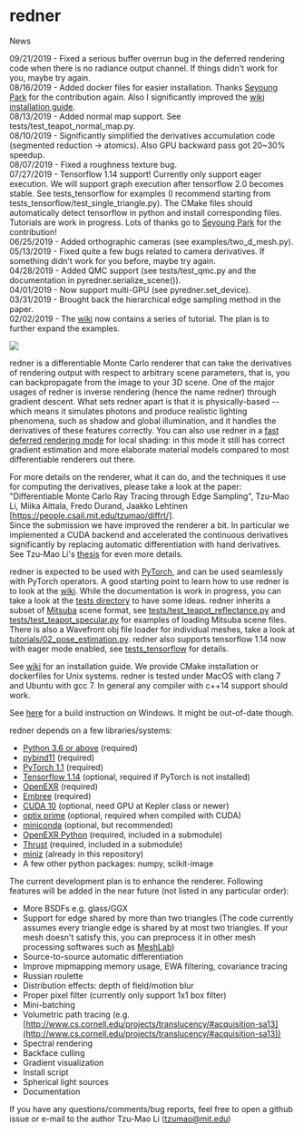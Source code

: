 # redner

News

09/21/2019 - Fixed a serious buffer overrun bug in the deferred rendering code when there is no radiance output channel. If things didn't work for you, maybe try again.  
08/16/2019 - Added docker files for easier installation. Thanks [Seyoung Park](https://github.com/SuperShinyEyes) for the contribution again. Also I significantly improved the [wiki installation guide](https://github.com/BachiLi/redner/wiki).  
08/13/2019 - Added normal map support. See tests/test_teapot_normal_map.py.  
08/10/2019 - Significantly simplified the derivatives accumulation code (segmented reduction -> atomics). Also GPU backward pass got 20~30% speedup.  
08/07/2019 - Fixed a roughness texture bug.  
07/27/2019 - Tensorflow 1.14 support! Currently only support eager execution. We will support graph execution after tensorflow 2.0 becomes stable. See tests_tensorflow for examples (I recommend starting from tests_tensorflow/test_single_triangle.py). The CMake files should automatically detect tensorflow in python and install corresponding files. Tutorials are work in progress. Lots of thanks go to [Seyoung Park](https://github.com/SuperShinyEyes) for the contribution!  
06/25/2019 - Added orthographic cameras (see examples/two_d_mesh.py).  
05/13/2019 - Fixed quite a few bugs related to camera derivatives. If something didn't work for you before, maybe try again.  
04/28/2019 - Added QMC support (see tests/test_qmc.py and the documentation in pyredner.serialize_scene()).  
04/01/2019 - Now support multi-GPU (see pyredner.set\_device).  
03/31/2019 - Brought back the hierarchical edge sampling method in the paper.  
02/02/2019 - The [wiki](https://github.com/BachiLi/redner/wiki) now contains a series of tutorial. The plan is to further expand the examples.  

![](https://people.csail.mit.edu/tzumao/diffrt/teaser.jpg)

redner is a differentiable Monte Carlo renderer that can take the derivatives of rendering output with respect to arbitrary 
scene parameters, that is, you can backpropagate from the image to your 3D scene. One of the major usages of redner is inverse rendering (hence the name redner) through gradient descent. What sets redner apart is that it is physically-based -- which means it simulates photons and produce realistic lighting phenomena, such as shadow and global illumination, and it handles the derivatives of these features correctly. You can also use redner in a [fast deferred rendering mode](https://github.com/BachiLi/redner/wiki/Tutorial-4%3A-fast-deferred-rendering) for local shading: in this mode it still has correct gradient estimation and more elaborate material models compared to most differentiable renderers out there.

For more details on the renderer, what it can do, and the techniques it use for computing the derivatives, please
take a look at the paper:
"Differentiable Monte Carlo Ray Tracing through Edge Sampling", Tzu-Mao Li, Miika Aittala, Fredo Durand, Jaakko Lehtinen
[https://people.csail.mit.edu/tzumao/diffrt/].  
Since the submission we have improved the renderer a bit. In particular we implemented a CUDA backend and accelerated
the continuous derivatives significantly by replacing automatic differentiation with hand derivatives. See Tzu-Mao Li's [thesis](https://people.csail.mit.edu/tzumao/phdthesis/phdthesis.pdf) for even more details.

redner is expected to be used with [PyTorch](https://pytorch.org/), and can be used seamlessly with PyTorch operators. A good starting point to learn how to use redner is to look at the [wiki](https://github.com/BachiLi/redner/wiki).
While the documentation is work in progress, you can take a look at the [tests directory](tests) to have some ideas.
redner inherits a subset of [Mitsuba](http://www.mitsuba-renderer.org) scene format,
see [tests/test_teapot_reflectance.py](https://github.com/BachiLi/redner/blob/master/tests/test_teapot_reflectance.py) and [tests/test_teapot_specular.py](https://github.com/BachiLi/redner/blob/master/tests/test_teapot_specular.py) for examples of loading Mitsuba scene files. There is also a Wavefront obj file loader for individual meshes, take a look at [tutorials/02_pose_estimation.py](https://github.com/BachiLi/redner/blob/master/tutorials/02_pose_estimation.py). redner also supports tensorflow 1.14 now with eager mode enabled, see [tests_tensorflow](tests_tensorflow) for details.

See [wiki](https://github.com/BachiLi/redner/wiki/Installation) for an installation guide. We provide CMake installation or dockerfiles for Unix systems. redner is tested under MacOS with clang 7 and Ubuntu with gcc 7. In general any compiler with c++14 support should work.

See [here](https://github.com/BachiLi/redner/pull/11) for a build instruction on Windows. It might be out-of-date though.

redner depends on a few libraries/systems:
- [Python 3.6 or above](https://www.python.org) (required)
- [pybind11](https://github.com/pybind/pybind11) (required)
- [PyTorch 1.1](https://pytorch.org) (required)
- [Tensorflow 1.14](https://www.tensorflow.org/) (optional, required if PyTorch is not installed)
- [OpenEXR](https://github.com/openexr/openexr) (required)
- [Embree](https://embree.github.io) (required)
- [CUDA 10](https://developer.nvidia.com/cuda-downloads) (optional, need GPU at Kepler class or newer)
- [optix prime](https://developer.nvidia.com/optix) (optional, required when compiled with CUDA)
- [miniconda](https://conda.io/miniconda.html) (optional, but recommended)
- [OpenEXR Python](https://github.com/jamesbowman/openexrpython) (required, included in a submodule)
- [Thrust](https://thrust.github.io) (required, included in a submodule)
- [miniz](https://github.com/richgel999/miniz) (already in this repository)
- A few other python packages: numpy, scikit-image

The current development plan is to enhance the renderer. Following features will be added in the near future (not listed in any particular order):
- More BSDFs e.g. glass/GGX
- Support for edge shared by more than two triangles
  (The code currently assumes every triangle edge is shared by at most two triangles.
   If your mesh doesn't satisfy this, you can preprocess it in other mesh processing softwares such as [MeshLab](http://www.meshlab.net))
- Source-to-source automatic differentiation
- Improve mipmapping memory usage, EWA filtering, covariance tracing
- Russian roulette
- Distribution effects: depth of field/motion blur
- Proper pixel filter (currently only support 1x1 box filter)
- Mini-batching
- Volumetric path tracing (e.g. [http://www.cs.cornell.edu/projects/translucency/#acquisition-sa13](http://www.cs.cornell.edu/projects/translucency/#acquisition-sa13))
- Spectral rendering
- Backface culling
- Gradient visualization
- Install script
- Spherical light sources
- Documentation

If you have any questions/comments/bug reports, feel free to open a github issue or e-mail to the author
Tzu-Mao Li (tzumao@mit.edu)

